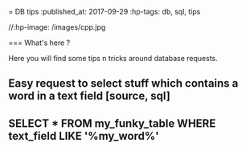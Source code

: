 = DB tips
:published_at: 2017-09-29
:hp-tags: db, sql, tips

//:hp-image: /images/cpp.jpg


=== What's here ?

Here you will find some tips n tricks around database requests.

Easy request to select stuff which contains a word in a text field 
[source, sql]
----
SELECT * FROM my_funky_table WHERE text_field LIKE '%my_word%'
----